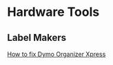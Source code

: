 # Hardware Tools

## Label Makers

[How to fix Dymo Organizer Xpress](hardware_tools/dymo/how_to_fix_dymo_organizer_xpress.md)
